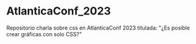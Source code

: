 # AtlanticaConf_2023
Repositorio charla sobre css en AtlanticaConf 2023 titulada: "¿Es posible crear gráficas con solo CSS?"
